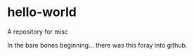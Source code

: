 # hello-world
A repository for misc

In the bare bones beginning...
there was this foray into github.
